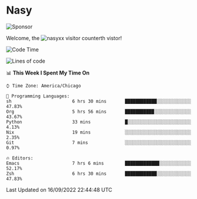 # Nasy

<!--
<p align="center">
<img height="200" src="https://github-readme-stats.vercel.app/api?username=nasyxx&count_private=true&show_icons=true&theme=dracula&include_all_commits=true"/>
<img height="200" src="https://github-readme-stats.vercel.app/api/top-langs/?username=nasyxx&theme=dracula&hide=html,jupyter+notebook&count_private=true&show_icons=true"/>
</p>

  
----------------
-->

![Sponsor](https://img.shields.io/static/v1.svg?label=Sponsor&message=%E2%9D%A4&logo=GitHub&style=flat&color=pink)
 
Welcome, the ![nasyxx visitor counter](https://count.getloli.com/get/@nasyxx?theme=rule34)th vistor!
 
<!--START_SECTION:waka-->
![Code Time](http://img.shields.io/badge/Code%20Time-2%2C637%20hrs%201%20min-blue)

![Lines of code](https://img.shields.io/badge/From%20Hello%20World%20I%27ve%20Written-5%20Million%20lines%20of%20code-blue)

📊 **This Week I Spent My Time On** 

```text
⌚︎ Time Zone: America/Chicago

💬 Programming Languages: 
sh                       6 hrs 30 mins       ████████████░░░░░░░░░░░░░   47.83% 
Org                      5 hrs 56 mins       ███████████░░░░░░░░░░░░░░   43.67% 
Python                   33 mins             █░░░░░░░░░░░░░░░░░░░░░░░░   4.13% 
Nix                      19 mins             ░░░░░░░░░░░░░░░░░░░░░░░░░   2.35% 
Git                      7 mins              ░░░░░░░░░░░░░░░░░░░░░░░░░   0.97%

🔥 Editors: 
Emacs                    7 hrs 6 mins        █████████████░░░░░░░░░░░░   52.17% 
Zsh                      6 hrs 30 mins       ████████████░░░░░░░░░░░░░   47.83%

```


 Last Updated on 16/09/2022 22:44:48 UTC
<!--END_SECTION:waka-->

<!-- ![visitors](https://visitor-badge.laobi.icu/badge?page_id=nasyxx.nasyxx) -->
